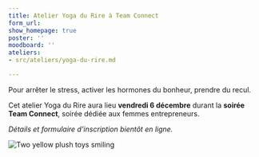 ```yaml
---
title: Atelier Yoga du Rire à Team Connect
form_url: 
show_homepage: true
poster: ''
moodboard: ''
ateliers:
- src/ateliers/yoga-du-rire.md

---
```

Pour arrêter le stress, activer les hormones du bonheur, prendre du recul.

Cet atelier Yoga du Rire aura lieu **vendredi 6 décembre** durant la **soirée Team Connect**, soirée dédiée aux femmes entrepreneurs.

*Détails et formulaire d’inscription bientôt en ligne.*

![Two yellow plush toys smiling](/images/illustrations/pixabay-smile-yellow-plush-toy.jpg "Crédits photo: Smile Yellow Plush Toy, Pixabay")